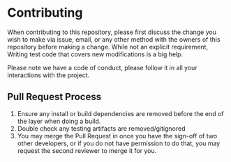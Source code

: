 # Contributing

When contributing to this repository, please first discuss the change you wish to make via issue,
email, or any other method with the owners of this repository before making a change. While not an explicit requirement,
Writing test code that covers new modifications is a big help.

Please note we have a code of conduct, please follow it in all your interactions with the project.

## Pull Request Process

1. Ensure any install or build dependencies are removed before the end of the layer when doing a
   build.
2. Double check any testing artifacts are removed/gitignored
3. You may merge the Pull Request in once you have the sign-off of two other developers, or if you
   do not have permission to do that, you may request the second reviewer to merge it for you.

